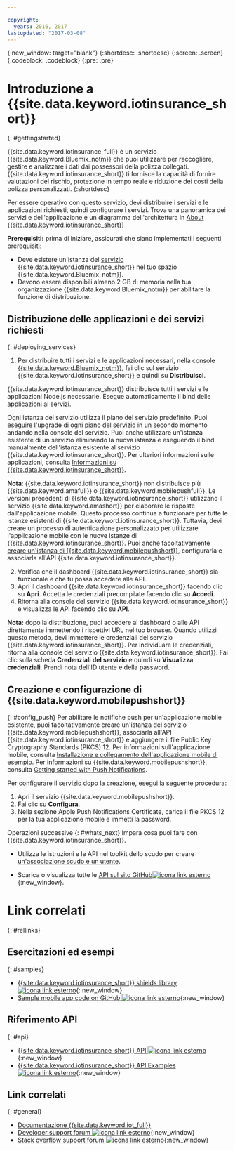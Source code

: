 ```yaml
---

copyright:
  years: 2016, 2017
lastupdated: "2017-03-08"
---
```


<!-- Common attributes used in the template are defined as follows: -->
{:new_window: target="blank"}
{:shortdesc: .shortdesc}
{:screen: .screen}
{:codeblock: .codeblock}
{:pre: .pre}


<!-- {{site.data.keyword.iotinsurance_full}}  {{site.data.keyword.iotinsurance_short}}  -->


# Introduzione a {{site.data.keyword.iotinsurance_short}}
{: #gettingstarted}

{{site.data.keyword.iotinsurance_full}} è un servizio {{site.data.keyword.Bluemix_notm}} che puoi utilizzare per raccogliere, gestire e analizzare i dati dai possessori della polizza collegati. {{site.data.keyword.iotinsurance_short}} ti fornisce la capacità di fornire valutazioni del rischio, protezione in tempo reale e riduzione dei costi della polizza personalizzati.
{:shortdesc}

Per essere operativo con questo servizio, devi distribuire i servizi e le applicazioni richiesti, quindi configurare i servizi. Trova una panoramica dei servizi e dell'applicazione e un diagramma dell'architettura in [About {{site.data.keyword.iotinsurance_short}}](iotinsurance_overview.html)

**Prerequisiti:** prima di iniziare, assicurati che siano implementati i seguenti prerequisiti:
- Deve esistere un'istanza del [ servizio {{site.data.keyword.iotinsurance_short}}](https://console.ng.bluemix.net/catalog/services/iot-for-insurance/) nel tuo spazio {{site.data.keyword.Bluemix_notm}}.
- Devono essere disponibili almeno 2 GB di memoria nella tua organizzazione {{site.data.keyword.Bluemix_notm}} per abilitare la funzione di distribuzione.

## Distribuzione delle applicazioni e dei servizi richiesti
{: #deploying_services}

1. Per distribuire tutti i servizi e le applicazioni necessari, nella console [{{site.data.keyword.Bluemix_notm}}](https://console.ng.bluemix.net/#all-items), fai clic sul servizio {{site.data.keyword.iotinsurance_short}} e quindi su **Distribuisci**.

  {{site.data.keyword.iotinsurance_short}} distribuisce tutti i servizi e le applicazioni Node.js necessarie. Esegue automaticamente il bind delle applicazioni ai servizi.

  Ogni istanza del servizio utilizza il piano del servizio predefinito. Puoi eseguire l'upgrade di ogni piano del servizio in un secondo momento andando nella console del servizio. Puoi anche utilizzare un'istanza esistente di un servizio eliminando la nuova istanza e eseguendo il bind manualmente dell'istanza esistente al servizio {{site.data.keyword.iotinsurance_short}}. Per ulteriori informazioni sulle applicazioni, consulta [Informazioni su {{site.data.keyword.iotinsurance_short}}](iotinsurance_overview.html).

  **Nota**: {{site.data.keyword.iotinsurance_short}} non distribuisce più {{site.data.keyword.amafull}} o {{site.data.keyword.mobilepushfull}}. Le versioni precedenti di {{site.data.keyword.iotinsurance_short}} utilizzano il servizio {{site.data.keyword.amashort}} per elaborare le risposte dall'applicazione mobile. Questo processo continua a funzionare per tutte le istanze esistenti di {{site.data.keyword.iotinsurance_short}}. Tuttavia, devi creare un processo di autenticazione personalizzato per utilizzare l'applicazione mobile con le nuove istanze di
  {{site.data.keyword.iotinsurance_short}}. Puoi anche facoltativamente [creare un'istanza di {{site.data.keyword.mobilepushshort}}](https://console.ng.bluemix.net/docs/services/mobilepush/index.html), configurarla e associarla all'API {{site.data.keyword.iotinsurance_short}}.

2. Verifica che il dashboard {{site.data.keyword.iotinsurance_short}} sia funzionale e che tu possa accedere alle API.
  1. Apri il dashboard {{site.data.keyword.iotinsurance_short}} facendo clic su **Apri**. Accetta le credenziali precompilate facendo clic su **Accedi**.
  2. Ritorna alla console del servizio {{site.data.keyword.iotinsurance_short}} e visualizza le API facendo clic su **API**.

  **Nota:** dopo la distribuzione, puoi accedere al dashboard o alle API direttamente immettendo i rispettivi URL nel tuo browser. Quando utilizzi questo metodo, devi immettere le credenziali del servizio {{site.data.keyword.iotinsurance_short}}. Per individuare le credenziali, ritorna alla console del servizio {{site.data.keyword.iotinsurance_short}}. Fai clic sulla scheda **Credenziali del servizio** e quindi su **Visualizza credenziali**. Prendi nota dell'ID utente e della password.


<!--
## Configuring
{: #iot4i_configservices}



### Configuring {{site.data.keyword.amashort}}
{: #config_ama}
1. Return to your Bluemix console. All apps and services that were deployed by {{site.data.keyword.iotinsurance_short}} are displayed.

2. Copy the URL of the {{site.data.keyword.iotinsurance_short}} API application. Right-click the API application and select **Copy Link Location**.

3. Open the {{site.data.keyword.amashort}} service. The service is available in the Services section of your {{site.data.keyword.Bluemix_notm}} console.

4. Enable authentication by clicking **On**.

5. In the **Custom** section, enter the following authentication credentials:

  - **Realm name**: `IoT4I`

  - **Custom Identity Provider Url**: Paste the URL of the API application that you copied in a previous step.

  - **Your Web Application Redirect URIs**: Leave this field blank.

6. Save your settings. You can now return to the {{site.data.keyword.iotinsurance_short}} service console or your {{site.data.keyword.Bluemix_notm}} console.
-->


## Creazione e configurazione di {{site.data.keyword.mobilepushshort}}
{: #config_push}
Per abilitare le notifiche push per un'applicazione mobile esistente, puoi facoltativamente creare un'istanza del servizio {{site.data.keyword.mobilepushshort}}, associarla all'API {{site.data.keyword.iotinsurance_short}} e aggiungere il file Public Key Cryptography Standards (PKCS) 12. Per informazioni sull'applicazione mobile, consulta [Installazione e collegamento dell'applicazione mobile di esempio](iotinsurance_mobile_app.html). Per informazioni su {{site.data.keyword.mobilepushshort}}, consulta [Getting started with Push Notifications](https://console.ng.bluemix.net/docs/services/mobilepush/index.html).

Per configurare il servizio dopo la creazione, esegui la seguente procedura:

  1. Apri il servizio {{site.data.keyword.mobilepushshort}}.
  2. Fai clic su **Configura**.
  3. Nella sezione Apple Push Notifications Certificate, carica il file PKCS 12 per la tua applicazione mobile e immetti la password.


Operazioni successive
{: #whats_next}
Impara cosa puoi fare con {{site.data.keyword.iotinsurance_short}}.

- Utilizza le istruzioni e le API nel toolkit dello scudo per creare [un'associazione scudo e un utente](iotinsurance_shield_toolkit.html).
<!-- - Install and connect the [sample mobile app](iotinsurance_mobile_app.html). -->
- Scarica o visualizza tutte le [API sul sito GitHub![icona link esterno](../../icons/launch-glyph.svg)](https://github.com/IBM-Bluemix/iot4i-api-examples-nodejs/#iot-for-insurance-api-examples){:new_window}.

# Link correlati
{: #rellinks}

## Esercitazioni ed esempi
{: #samples}
* [{{site.data.keyword.iotinsurance_short}} shields library ![icona link esterno](../../icons/launch-glyph.svg)](https://github.com/ibm-watson-iot/ioti-shields){: new_window}
* [Sample mobile app code on GitHub ![icona link esterno](../../icons/launch-glyph.svg)](https://github.com/ibm-watson-iot/ioti-mobile){:new_window}

## Riferimento API
{: #api}
* [{{site.data.keyword.iotinsurance_short}} API ![icona link esterno](../../icons/launch-glyph.svg)](https://iot4i-api-docs.mybluemix.net/){:new_window}
* [{{site.data.keyword.iotinsurance_short}} API Examples ![icona link esterno](../../icons/launch-glyph.svg)](https://github.com/IBM-Bluemix/iot4i-api-examples-nodejs/#iot-for-insurance-api-examples){:new_window}


## Link correlati
{: #general}
* [Documentazione {{site.data.keyword.iot_full}}](https://console.ng.bluemix.net/docs/services/IoT/index.html)
* [Developer support forum ![icona link esterno](../../icons/launch-glyph.svg)](https://developer.ibm.com/answers/search.html?f=&type=question&redirect=search%2Fsearch&sort=relevance&q=%2B[iot]%20%2B[bluemix]){:new_window}
* [Stack overflow support forum ![icona link esterno](../../icons/launch-glyph.svg)](http://stackoverflow.com/questions/tagged/ibm-bluemix){:new_window}
